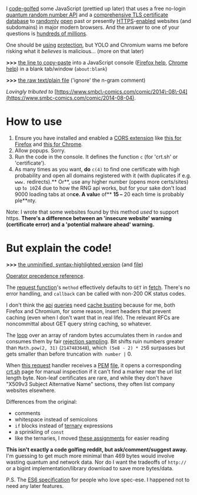 I [code\-golfed](https://en.wikipedia.org/wiki/Code_golf) some JavaScript \(prettied up later\) that uses a free no\-login [quantum random number API](https://qrng.anu.edu.au/) and a [comprehensive TLS certificate database](https://crt.sh/?id=488045012) to [randomly](https://en.wikipedia.org/wiki/There_are_known_knowns) [open](https://en.wiktionary.org/wiki/serendipity) past or presently [HTTPS](https://developers.google.com/web/fundamentals/security/encrypt-in-transit/why-https)\-[enabled](https://doesmysiteneedhttps.com/) websites \(and subdomains\) in major modern browsers. And the answer to one of your questions is [hundreds of millions](http://tvtropes.org/pmwiki/pmwiki.php/Main/SturgeonsLaw).

One should be [using](https://www.virtualbox.org/manual/ch13.html) [protection](https://en.wikipedia.org/wiki/Privacy_mode), but YOLO and Chromium warns me before risking what it *believes* is malicious... \(more on that later\)

**\>\>\>** [the line to copy\-paste](https://github.com/0joshuaolson1/deranged-discovery/blob/a74a2fafd3245f80239345b6ede6353b5fad67ef/469.js#L1) into a JavaScript console \([Firefox help](https://developer.mozilla.org/en-US/docs/Tools/Keyboard_shortcuts), [Chrome help](https://developers.google.com/web/tools/chrome-devtools/shortcuts)\) in a blank tab/window \(`about:blank`\)

**\>\>\>** [the raw text/plain file](https://raw.githubusercontent.com/0joshuaolson1/deranged-discovery/a74a2fafd3245f80239345b6ede6353b5fad67ef/469.js) \('ignore' the n\-gram comment\)

*Lovingly tributed to* [https://www.smbc\-comics.com/comic/2014\-08\-04](https://www.smbc-comics.com/comic/2014-08-04).

# How to use

1. Ensure you have installed and enabled a [CORS extension](https://developer.mozilla.org/en-US/docs/Web/HTTP/CORS#The_HTTP_response_headers) like [this for Firefox](https://addons.mozilla.org/en-US/firefox/addon/access-control-allow-origin/) and [this for Chrome](https://chrome.google.com/webstore/detail/cors/dboaklophljenpcjkbbibpkbpbobnbld).
2. Allow popups. Sorry.
3. Run the code in the console. It defines the function `c` \(for 'crt.sh' or 'certificate'\).
4. As many times as you want, **do** `c(4)` to find one certificate with high probability and open all domains registered with it \(with duplicates if e.g. `www.` redirects\).** Or**, use any higher number \(opens more certs/sites\) up t`o 10`24 due to how the RNG api works, but for your sake don't load 9000 loading tabs at on**ce. A valu**e of** **15 –** 20 each time is probably ple**nty.

Note: I wrote that some websites found by this method *used* to support https. **There's a difference between an 'insecure website' warning \(certificate error\) and a 'potential malware ahead' warning.**

# But explain the code!

**\>\>\>** [the ](https://github.com/0joshuaolson1/deranged-discovery/blob/bcea2f057cbc6b5ba3f4efe110d04562d8b2fb8b/c.js)[unminified, ](https://github.com/0joshuaolson1/deranged-discovery/blob/bcea2f057cbc6b5ba3f4efe110d04562d8b2fb8b/c.js)[syntax\-highlighted version](https://github.com/0joshuaolson1/deranged-discovery/blob/a74a2fafd3245f80239345b6ede6353b5fad67ef/c.js) \(and [file](https://raw.githubusercontent.com/0joshuaolson1/deranged-discovery/a74a2fafd3245f80239345b6ede6353b5fad67ef/c.js)\)

[Operator precedence reference](https://developer.mozilla.org/en-US/docs/Web/JavaScript/Reference/Operators/Operator_Precedence).

The [request function](https://github.com/0joshuaolson1/deranged-discovery/blob/a74a2fafd3245f80239345b6ede6353b5fad67ef/c.js#L2-L5)'s `method` effectively defaults to `GET` in [fetch](https://developer.mozilla.org/en-US/docs/Web/API/WindowOrWorkerGlobalScope/fetch). There's no error handling, and `callback` can be called with non\-200 OK status codes.

I don't think the [api](https://github.com/0joshuaolson1/deranged-discovery/blob/a74a2fafd3245f80239345b6ede6353b5fad67ef/c.js#L28) [queries](https://github.com/0joshuaolson1/deranged-discovery/blob/a74a2fafd3245f80239345b6ede6353b5fad67ef/c.js#L23) need [cache busting](https://lightignite.com/cache-busting-during-development/) because for me, both Firefox and Chromium, for some reason, insert headers that prevent caching \(even when I don't want that in real life\). The relevant RFCs are noncommittal about GET query string caching, so whatever.

The [loop](https://github.com/0joshuaolson1/deranged-discovery/blob/a74a2fafd3245f80239345b6ede6353b5fad67ef/c.js#L8) over an array of random bytes accumulates them in `random` and consumes them by fair [rejection sampling](https://en.wikipedia.org/wiki/Rejection_sampling#Algorithm). Bit shifts ruin numbers greater than `Math.pow(2, 31)` \(`2147483648`\), which` (5e8 - 2) * 25`6 surpasses but gets smaller than before truncation wit`h number |` 0.

When [this request](https://github.com/0joshuaolson1/deranged-discovery/blob/a74a2fafd3245f80239345b6ede6353b5fad67ef/c.js#L12) handler receives a [PEM](https://stackoverflow.com/a/31253562) [file](https://crt.sh/?opt=nometadata&asn1=488045012), it opens a corresponding [crt.sh](https://crt.sh) page for manual inspection if it can't find a marker near the url list length byte. Non\-leaf certificates are rare, and while they don't have "X509v3 Subject Alternative Name" sections, they often list company websites elsewhere.

Differences from the original:

* comments
* whitespace instead of semicolons
* `if` blocks instead of [ternary](https://developer.mozilla.org/en-US/docs/Web/JavaScript/Reference/Operators/Conditional_Operator) expressions
* a sprinkling of `const`
* like the ternaries, I moved [these assignments](https://github.com/0joshuaolson1/deranged-discovery/blob/a74a2fafd3245f80239345b6ede6353b5fad67ef/c.js#L13-L14) for easier reading

**This isn't exactly a code golfing reddit, but ask/comment/suggest away.** I'm guessing to get much more minimal than 469 bytes would involve wasting quantum and network data. Nor do I want the tradeoffs of `http://` or a bigint implementation/library download to save more bytes/data.

P.S. The [ES6 specification](https://www.ecma-international.org/ecma-262/6.0/) for people who love spec\-ese. I happened not to need any later features.
